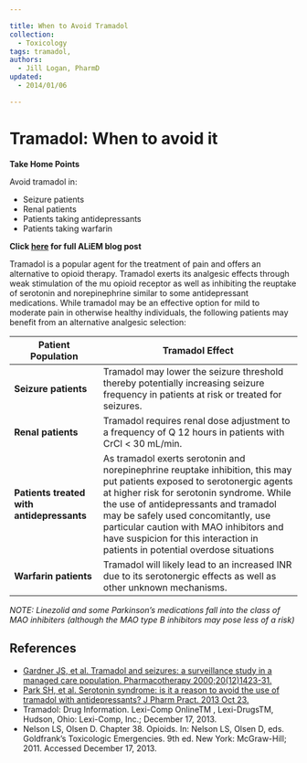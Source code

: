 ```yaml
---

title: When to Avoid Tramadol
collection:
  - Toxicology
tags: tramadol,
authors:
  - Jill Logan, PharmD
updated:
  - 2014/01/06

---
```


# Tramadol: When to avoid it

**Take Home Points**

Avoid tramadol in:

-   Seizure patients
-   Renal patients
-   Patients taking antidepressants
-   Patients taking warfarin

**Click [here](http://academiclifeinem.com/tramadol-when-to-avoid-it/) for full ALiEM blog post**

Tramadol is a popular agent for the treatment of pain and offers an alternative to opioid therapy. Tramadol exerts its analgesic effects through weak stimulation of the mu opioid receptor as well as inhibiting the reuptake of serotonin and norepinephrine similar to some antidepressant medications. While tramadol may be an effective option for mild to moderate pain in otherwise healthy individuals, the following patients may benefit from an alternative analgesic selection:

| Patient Population                        | Tramadol Effect                                                                                                                                                                                                                                                                                                                                                                   |
|-------------------------------------------|-----------------------------------------------------------------------------------------------------------------------------------------------------------------------------------------------------------------------------------------------------------------------------------------------------------------------------------------------------------------------------------|
| **Seizure patients**                      | Tramadol may lower the seizure threshold thereby potentially increasing seizure frequency in patients at risk or treated for seizures.                                                                                                                                                                                                                                            |
| **Renal patients**                        | Tramadol requires renal dose adjustment to a frequency of Q 12 hours in patients with CrCl &lt; 30 mL/min.                                                                                                                                                                                                                                                                        |
| **Patients treated with antidepressants** | As tramadol exerts serotonin and norepinephrine reuptake inhibition, this may put patients exposed to serotonergic agents at higher risk for serotonin syndrome. While the use of antidepressants and tramadol may be safely used concomitantly, use particular caution with MAO inhibitors and have suspicion for this interaction in patients in potential overdose situations                               |
| **Warfarin patients**                     | Tramadol will likely lead to an increased INR due to its serotonergic effects as well as other unknown mechanisms.                                                                                 |

*NOTE: Linezolid and some Parkinson’s medications fall into the class of MAO inhibiters (although the MAO type B inhibitors may pose less of a risk)*

## References

-   [Gardner JS, et al. Tramadol and seizures: a surveillance study in a managed care population. Pharmacotherapy 2000;20(12)1423-31.](http://www.ncbi.nlm.nih.gov/pubmed/11130214)
-   [Park SH, et al. Serotonin syndrome: is it a reason to avoid the use of tramadol with antidepressants? J Pharm Pract. 2013 Oct 23.](http://www.ncbi.nlm.nih.gov/pubmed/24153222)
-   Tramadol: Drug Information. Lexi-Comp OnlineTM , Lexi-DrugsTM, Hudson, Ohio: Lexi-Comp, Inc.; December 17, 2013.
-   Nelson LS, Olsen D. Chapter 38. Opioids. In: Nelson LS, Olsen D, eds. Goldfrank’s Toxicologic Emergencies. 9th ed. New York: McGraw-Hill; 2011. Accessed December 17, 2013.
